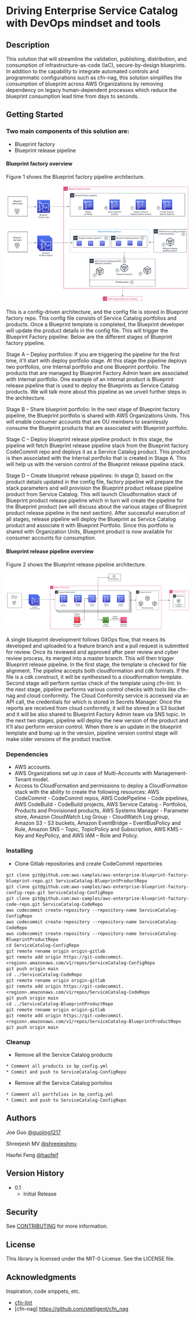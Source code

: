 # Driving Enterprise Service Catalog with DevOps mindset and tools
## Description

This solution that will streamline the validation, publishing, distribution, and consumption of infrastructure-as-code (IaC), secure-by-design blueprints. In addition to the capability to integrate automated controls and programmatic configurations such as cfn-nag, this solution simplifies the consumption of blueprint across AWS Organizations by removing dependency on legacy human-dependent processes which reduce the blueprint consumption lead time from days to seconds.

## Getting Started

### Two main components of this solution are:

* Blueprint factory
* Blueprint release pipeline

#### Blueprint factory overview

Figure 1 shows the Blueprint factory pipeline architecture.

![Blueprint factory](/images/figure1.png "Figure 1")

This is a config-driven architecture, and the config file is stored in Blueprint factory repo. This config file consists of Service Catalog portfolios and products. Once a Blueprint template is completed, the Blueprint developer will update the product details in the config file. This will trigger the Blueprint Factory pipeline. Below are the different stages of Blueprint factory pipeline.

Stage A – Deploy portfolios: If you are triggering the pipeline for the first time, it’ll start with deploy portfolio stage. At this stage the pipeline deploys two portfolios, one Internal portfolio and one Blueprint portfolio. The products that are managed by Blueprint Factory Admin team are associated with Internal portfolio. One example of an internal product is Blueprint release pipeline that is used to deploy the Blueprints as Service Catalog products. We will talk more about this pipeline as we unveil further steps in the architecture. 

Stage B – Share blueprint portfolio: In the next stage of Blueprint factory pipeline, the Blueprint portfolio is shared with AWS Organizations Units. This will enable consumer accounts that are OU members to seamlessly consume the Blueprint products that are associated with Blueprint portfolio.

Stage C – Deploy blueprint release pipeline product: In this stage, the pipeline will fetch Blueprint release pipeline stack from the Blueprint factory CodeCommit repo and deploys it as a Service Catalog product. This product is then associated with the Internal portfolio that is created in Stage A. This will help us with the version control of the Blueprint release pipeline stack. 

Stage D – Create blueprint release pipelines: In stage D, based on the product details updated in the config file, factory pipeline will prepare the stack parameters and will provision the Blueprint product release pipeline product from Service Catalog. This will launch Cloudformation stack of Blueprint product release pipeline which in turn will create the pipeline for the Blueprint product (we will discuss about the various stages of Blueprint product release pipeline in the next section). After successful execution of all stages, release pipeline will deploy the Blueprint as Service Catalog product and associate it with Blueprint Portfolio. Since this portfolio is shared with Organization Units, Blueprint product is now available for consumer accounts for consumption.

#### Blueprint release pipeline overview

Figure 2 shows the Blueprint release pipeline architecture.

![Blueprint release pipeline](/images/figure2.png "Figure 2")

A single blueprint development follows GitOps flow, that means its developed and uploaded to a feature branch and a pull request is submitted for review. Once its reviewed and approved after peer review and cyber review process, its merged into a master branch. This will then trigger Blueprint release pipeline. 
In the first stage, the template is checked for file alignment. The pipeline accepts both cloudformation and cdk formats. If the file is a cdk construct, it will be synthesised to a cloudformation template. Second stage will perform syntax check of the template using cfn-lint. In the next stage, pipeline performs various control checks with tools like cfn-nag and cloud conformity. The Cloud Conformity service is accessed via an API call, the credentials for which is stored in Secrets Manager. Once the reports are received from cloud conformity, it will be stored in a S3 bucket and it will be also shared to Blueprint Factory Admin team via SNS topic. In the next two stages, pipeline will deploy the new version of the product and it’ll also perform version control. When there is an update in the blueprint template and bump up in the version, pipeline version control stage will make older versions of the product inactive.

### Dependencies

* AWS accounts.
* AWS Organizations set up in case of  Multi-Accounts with Management-Tenant model.
* Access to CloudFormation  and permissions to deploy a CloudFormation stack with the ability to  create the following resources: AWS CodeCommit - CodeCommit repos, AWS CodePipeline  - Code pipelines, AWS CodeBuild - CodeBuild projects, AWS  Service Catalog - Portfolios, Products and Provisioned products, AWS  Systems Manager - Parameter store, Amazon CloudWatch Log Group  - CloudWatch Log group, Amazon S3 - S3 buckets, Amazon  EventBridge – EventBusPolicy and Rule, Amazon SNS – Topic,  TopicPolicy and Subscription, AWS KMS – Key and KeyPolicy, and AWS  IAM – Role and Policy.

### Installing

* Clone Gitlab repositories and create CodeCommit reportories
```
git clone git@github.com:aws-samples/aws-enterprise-blueprint-factory-blueprint-repo.git ServiceCatalog-BlueprintProductRepo
git clone git@github.com:aws-samples/aws-enterprise-blueprint-factory-config-repo.git ServiceCatalog-ConfigRepo
git clone git@github.com:aws-samples/aws-enterprise-blueprint-factory-code-repo.git ServiceCatalog-CodeRepo
aws codecommit create-repository --repository-name ServiceCatalog-ConfigRepo
aws codecommit create-repository --repository-name ServiceCatalog-CodeRepo
aws codecommit create-repository --repository-name ServiceCatalog-BlueprintProductRepo
cd ServiceCatalog-ConfigRepo
git remote rename origin origin-gitlab
git remote add origin https://git-codecommit.<region>.amazonaws.com/v1/repos/ServiceCatalog-ConfigRepo
git push origin main
cd ../ServiceCatalog-CodeRepo
git remote rename origin origin-gitlab
git remote add origin https://git-codecommit.<region>.amazonaws.com/v1/repos/ServiceCatalog-CodeRepo
git push origin main
cd ../ServiceCatalog-BlueprintProductRepo
git remote rename origin origin-gitlab
git remote add origin https://git-codecommit.<region>.amazonaws.com/v1/repos/ServiceCatalog-BlueprintProductRepo
git push origin main
```

### Cleanup

* Remove all the Service Catalog products
```
* Comment all products in bp_config.yml
* Commit and push to ServiceCatalog-ConfigRepo
```

* Remove all the Service Catalog portolios
```
* Comment all portfolios in bp_config.yml
* Commit and push to ServiceCatalog-ConfigRepo
```

## Authors

Joe Guo
[@guojing1217](https://github.com/guojing1217)

Shreejesh MV
[@shreejeshmv](https://github.com/shreejeshmv)

Haofei Feng
[@haofeif](https://github.com/haofeif)


## Version History

* 0.1
    * Initial Release

## Security

See [CONTRIBUTING](CONTRIBUTING.md#security-issue-notifications) for more information.

## License

This library is licensed under the MIT-0 License. See the LICENSE file.

## Acknowledgments

Inspiration, code snippets, etc.
* [cfn-lint](https://github.com/aws-cloudformation/cfn-lint)
* [cfn-nag] https://github.com/stelligent/cfn_nag